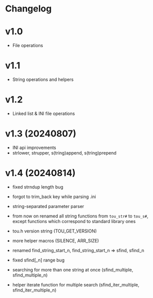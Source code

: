 # Changelog

v1.0
===
- File operations

v1.1
===
- String operations and helpers

v1.2
===
- Linked list & INI file operations

v1.3 (20240807)
===
- INI api improvements
- strlower, strupper, s(tring)append, s(tring)prepend

v1.4 (20240814)
===
- fixed strndup length bug
- forgot to trim_back key while parsing .ini
- string-separated parameter parser
- from now on renamed all string functions from `tou_str#` to `tou_s#`, except functions which correspond to standard library ones
- tou.h version string (TOU_GET_VERSION)
- more helper macros (SILENCE, ARR_SIZE)

- renamed find_string_start_n, find_string_start_n => sfind, sfind_n
- fixed sfind[_n] range bug
- searching for more than one string at once (sfind_multiple, sfind_multiple_n)
- helper iterate function for multiple search (sfind_iter_multiple, sfind_iter_multiple_n)
